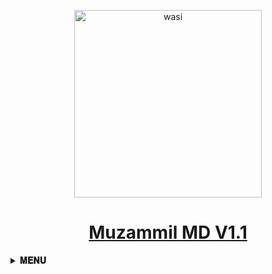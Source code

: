<p align="center">  
  <a href="https://whatsapp.com/channel/0029VajzERVFy72FxXdllv2y<p align="center">  
  <a href="https://whatsapp.com/channel/0029VajzERVFy72FxXdllv2y">
    <img alt="wasi" height="300" src="https://telegra.ph/file/546bf9a6c193ec57590b5.jpg">
    <h1 align="center">Muzammil MD V1.1</h1>
  </a>
</p>

<b><details><summary>𝐌𝐄𝐍𝐔</summary><br>

<h1 align="center">𝐖𝐞𝐥𝐜𝐨𝐦𝐞 𝐓𝐨 𝐌𝐮𝐳𝐚𝐦𝐦𝐢𝐥 - 𝐌𝐃 𝐖𝐡𝐚𝐭𝐬𝐚𝐩𝐩 𝐁𝐨𝐭</h1>
  </a>
</p>
<b><details><summary>𝐎𝐖𝐍𝐄𝐑</summary><br>

<a href='https://wa.link/mja069' target="_blank"><img alt='Whatsapp Contect' src='https://img.shields.io/badge/Whatsapp_Contect-100000?style=for-the-badge&logo=scan&logoColor=white&labelColor=green&color=green'/></a>

<a href='https://github.com/itxmemuzammil/Muzammil-MD/fork' target="_blank"><img alt='Fork repo' src='https://img.shields.io/badge/YouTube Channel-100000?style=for-the-badge&logo=scan&logoColor=white&labelColor=red&color=red'/></a>

<a href='https://www.tiktok.com/@muzammil_haqnawaz?_t=8oXEgl6JuWD&_r=1' target="_blank"><img alt='Tiktok' src='https://img.shields.io/badge/Follow ON TikTok-100000?style=for-the-badge&logo=scan&logoColor=white&labelColor=white&color=black'/></a>

<a href='https://www.instagram.com/muzammilhaqnawaz01?igsh=MTJ5NG1rYnltbmdsNg==' target="_blank"><img alt='Tiktok' src='https://img.shields.io/badge/Follow ON Instagram-100000?style=for-the-badge&logo=scan&logoColor=red&labelColor=white&color=red'/></a>

<a href='https://www.facebook.com/muhammadmuzammilhaqnawazarain?mibextid=ZbWKwL' target="_blank"><img alt='QR Coad' src='https://img.shields.io/badge/Facebook Profile-100000?style=for-the-badge&logo=scan&logoColor=white&labelColor=black&color=blue'/></a>

</details>

<b><details><summary>𝐅𝐎𝐑𝐊 𝐓𝐇𝐈𝐒 𝐑𝐄𝐏𝐎</summary><br>
<a href='https://github.com/itxmemuzammil/Muzammil-MD/fork' target="_blank"><img alt='Fork repo' src='https://img.shields.io/badge/Fork Repo-100000?style=for-the-badge&logo=scan&logoColor=white&labelColor=black&color=red'/></a>

<a href='https://wa.link/3fyho7' target="_blank"><img alt='For Help' src='https://img.shields.io/badge/For_Help-100000?style=for-the-badge&logo=scan&logoColor=white&labelColor=black&color=green'/></a>

</details>

<b><details><summary>𝐒𝐄𝐀𝐒𝐈𝐎𝐍 𝐈𝐃</summary><br>

<a href='https://github.com/itxmemuzammil/Muzammil-MD/fork' target="_blank"><img alt='Pair Coad' src='https://img.shields.io/badge/Session_id-100000?style=for-the-badge&logo=scan&logoColor=white&labelColor=black&color=red'/></a>

<a href='https://github.com/itxmemuzammil/Muzammil-MD/fork' target="_blank"><img alt='QR Coad' src='https://img.shields.io/badge/Pair_Coad-100000?style=for-the-badge&logo=scan&logoColor=white&labelColor=black&color=red'/></a>

<a href='https://wa.link/rly9hl' target="_blank"><img alt='For Help' src='https://img.shields.io/badge/For_Help-100000?style=for-the-badge&logo=scan&logoColor=white&labelColor=black&color=green'/></a>

How TO Get Session ID- [Watch Video](😀🌞) Toutril Video

</details>

<b><details><summary>𝐃𝐄𝐏𝐎𝐋𝐘𝐌𝐄𝐍𝐓 𝐒𝐄𝐂𝐓𝐈𝐎𝐍</summary><br>
Hehe
</details>

<b><details><summary>𝐇𝐄𝐋𝐏 𝐒𝐄𝐂𝐓𝐈𝐎𝐍</summary><br>
Hehe
</details>

</details>


